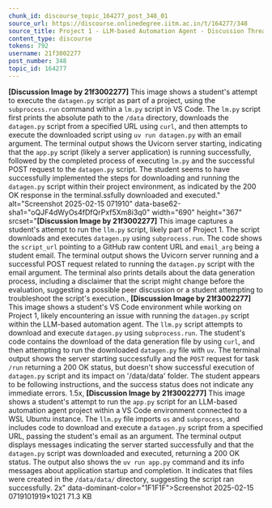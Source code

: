 ```yaml
---
chunk_id: discourse_topic_164277_post_348_01
source_url: https://discourse.onlinedegree.iitm.ac.in/t/164277/348
source_title: Project 1 - LLM-based Automation Agent - Discussion Thread [TDS Jan 2025]
content_type: discourse
tokens: 792
username: 21f3002277
post_number: 348
topic_id: 164277
---
```


**[Discussion Image by 21f3002277]** This image shows a student's attempt to execute the `datagen.py` script as part of a project, using the `subprocess.run` command within a `lm.py` script in VS Code. The `lm.py` script first prints the absolute path to the `/data` directory, downloads the `datagen.py` script from a specified URL using `curl`, and then attempts to execute the downloaded script using `uv run datagen.py` with an email argument. The terminal output shows the Uvicorn server starting, indicating that the `app.py` script (likely a server application) is running successfully, followed by the completed process of executing `lm.py` and the successful POST request to the `datagen.py` script. The student seems to have successfully implemented the steps for downloading and running the `datagen.py` script within their project environment, as indicated by the 200 OK response in the terminal.ssfully downloaded and executed." alt="Screenshot 2025-02-15 071910" data-base62-sha1="oQJF4dWyOs4fDfQrPxf5Xm8i3q0" width="690" height="367" srcset="**[Discussion Image by 21f3002277]** This image captures a student's attempt to run the `llm.py` script, likely part of Project 1. The script downloads and executes `datagen.py` using `subprocess.run`. The code shows the `script_url` pointing to a GitHub raw content URL and `email_arg` being a student email. The terminal output shows the Uvicorn server running and a successful POST request related to running the `datagen.py` script with the email argument. The terminal also prints details about the data generation process, including a disclaimer that the script might change before the evaluation, suggesting a possible peer discussion or a student attempting to troubleshoot the script's execution., **[Discussion Image by 21f3002277]** This image shows a student's VS Code environment while working on Project 1, likely encountering an issue with running the `datagen.py` script within the LLM-based automation agent. The `llm.py` script attempts to download and execute `datagen.py` using `subprocess.run`. The student's code contains the download of the data generation file by using `curl`, and then attempting to run the downloaded `datagen.py` file with `uv`. The terminal output shows the server starting successfully and the `POST` request for task `/run` returning a 200 OK status, but doesn't show successful execution of `datagen.py` script and its impact on '/data/data' folder. The student appears to be following instructions, and the success status does not indicate any immediate errors. 1.5x, **[Discussion Image by 21f3002277]** This image shows a student's attempt to run the `app.py` script for an LLM-based automation agent project within a VS Code environment connected to a WSL Ubuntu instance. The `llm.py` file imports `os` and `subprocess`, and includes code to download and execute a `datagen.py` script from a specified URL, passing the student's email as an argument. The terminal output displays messages indicating the server started successfully and that the `datagen.py` script was downloaded and executed, returning a 200 OK status. The output also shows the `uv run app.py` command and its info messages about application startup and completion. It indicates that files were created in the `/data/data/` directory, suggesting the script ran successfully. 2x" data-dominant-color="1F1F1F">Screenshot 2025-02-15 0719101919×1021 71.3 KB
